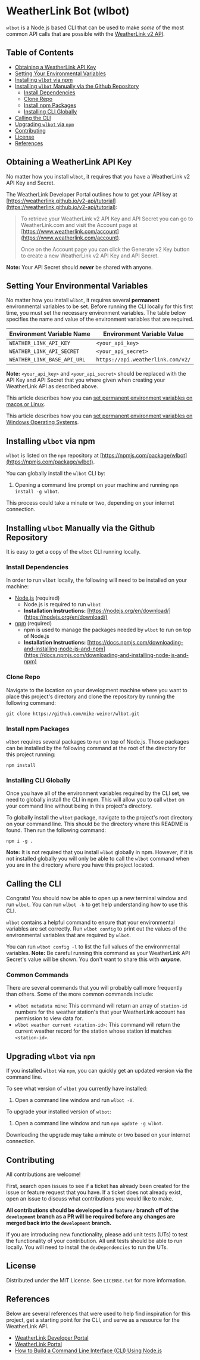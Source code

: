 # WeatherLink Bot (wlbot)

`wlbot` is a Node.js based CLI that can be used to make *some* of the most common API calls that are possible with the [WeatherLink v2 API](https://weatherlink.github.io/v2-api/api-reference).

## Table of Contents
- [Obtaining a WeatherLink API Key](#obtaining-a-weatherlink-api-key)
- [Setting Your Environmental Variables](#setting-your-environmental-variables)
- [Installing `wlbot` via npm](#installing-wlbot-via-npm)
- [Installing `wlbot` Manually via the Github Repository](#installing-wlbot-manually-via-the-github-repository)
  - [Install Dependencies](#install-dependencies)
  - [Clone Repo](#clone-repo)
  - [Install npm Packages](#install-npm-packages)
  - [Installing CLI Globally](#installing-cli-globally)
- [Calling the CLI](#calling-the-cli)
- [Upgrading `wlbot` via `npm`](#upgrading-wlbot-via-npm)
- [Contributing](#contributing)
- [License](#license)
- [References](#references)

## Obtaining a WeatherLink API Key
No matter how you install `wlbot`, it requires that you have a WeatherLink v2 API Key and Secret. 

The WeatherLink Developer Portal outlines how to get your API key at [https://weatherlink.github.io/v2-api/tutorial](https://weatherlink.github.io/v2-api/tutorial):

> To retrieve your WeatherLink v2 API Key and API Secret you can go to WeatherLink.com and visit the Account page at [https://www.weatherlink.com/account](https://www.weatherlink.com/account).
>
> Once on the Account page you can click the Generate v2 Key button to create a new WeatherLink v2 API Key and API Secret.

**Note:** Your API Secret should ***never*** be shared with anyone.

## Setting Your Environmental Variables
No matter how you install `wlbot`, it requires several **permanent** environmental variables to be set. Before running the CLI locally for this first time, you must set the necessary environment variables. The table below specifies the name and value of the environment variables that are required.

| Environment Variable Name   | Environment Variable Value        |
| ----------------------------| --------------------------------- |
| `WEATHER_LINK_API_KEY`      | `<your_api_key>`                  |
| `WEATHER_LINK_API_SECRET`   | `<your_api_secret>`               |
| `WEATHER_LINK_BASE_API_URL` | `https://api.weatherlink.com/v2/` |

**Note:** `<your_api_key>` and `<your_api_secret>` should be replaced with the API Key and API Secret that you where given when creating your WeatherLink API as described above.

This article describes how you can [set permanent environment variables on macos or Linux](https://apple.stackexchange.com/questions/356441/how-to-add-permanent-environment-variable-in-zsh).

This article describes how you can [set permanent environment variables on Windows Operating Systems](https://www3.ntu.edu.sg/home/ehchua/programming/howto/Environment_Variables.html#zz-2.).

## Installing `wlbot` via npm
`wlbot` is listed on the `npm` repository at [https://npmjs.com/package/wlbot](https://npmjs.com/package/wlbot). 

You can globally install the `wlbot` CLI by:
1. Opening a command line prompt on your machine and running `npm install -g wlbot`. 

This process could take a minute or two, depending on your internet connection.

## Installing `wlbot` Manually via the Github Repository
It is easy to get a copy of the `wlbot` CLI running locally.

### Install Dependencies
In order to run `wlbot` locally, the following will need to be installed on your machine:
- [Node.js](https://nodejs.dev) (required)
  - Node.js is required to run `wlbot`
  - **Installation Instructions:** [https://nodejs.org/en/download/](https://nodejs.org/en/download/)
- [npm](https://www.npmjs.com) (required)
  - npm is used to manage the packages needed by `wlbot` to run on top of Node.js
  - **Installation Instructions:** [https://docs.npmjs.com/downloading-and-installing-node-js-and-npm](https://docs.npmjs.com/downloading-and-installing-node-js-and-npm)

### Clone Repo
Navigate to the location on your development machine where you want to place this project's directory and clone the repository by running the following command:

    git clone https://github.com/mike-weiner/wlbot.git

### Install npm Packages
`wlbot` requires several packages to run on top of Node.js. Those packages can be installed by the following command at the root of the directory for this project running:

    npm install

### Installing CLI Globally
Once you have all of the environment variables required by the CLI set, we need to globally install the CLI in npm. This will allow you to call `wlbot` on your command line without being in this project's directory.

To globally install the `wlbot` package, navigate to the project's root directory on your command line. This should be the directory where this README is found. Then run the following command:

```
npm i -g .
```

**Note:** It is not required that you install `wlbot` globally in npm. However, if it is not installed globally you will only be able to call the `wlbot` command when you are in the directory where you have this project located.

## Calling the CLI
Congrats! You should now be able to open up a new terminal window and run `wlbot`. You can run `wlbot -h` to get help understanding how to use this CLI.

`wlbot` contains a helpful command to ensure that your environmental variables are set correctly. Run `wlbot config` to print out the values of the environmental variables that are required by `wlbot`. 

You can run `wlbot config -l` to list the full values of the environmental variables. **Note:** Be careful running this command as your WeatherLink API Secret's value will be shown. You don't want to share this with ***anyone***.

### Common Commands
There are several commands that you will probably call more frequently than others. Some of the more common commands include:
- `wlbot metadata mine`: This command will return an array of `station-id` numbers for the weather station's that your WeatherLink account has permission to view data for. 
- `wlbot weather current <station-id>`: This command will return the current weather record for the station whose station id matches `<station-id>`. 

## Upgrading `wlbot` via `npm`
If you installed `wlbot` via `npm`, you can quickly get an updated version via the command line. 

To see what version of `wlbot` you currently have installed:
1. Open a command line window and run `wlbot -V`. 

To upgrade your installed version of `wlbot`:
1. Open a command line window and run `npm update -g wlbot`.

Downloading the upgrade may take a minute or two based on your internet connection.

## Contributing
All contributions are welcome! 

First, search open issues to see if a ticket has already been created for the issue or feature request that you have. If a ticket does not already exist, open an issue to discuss what contributions you would like to make. 

**All contributions should be developed in a `feature/` branch off of the `development` branch as a PR will be required before any changes are merged back into the `development` branch.**

If you are introducing new functionality, please add unit tests (UTs) to test the functionality of your contribution. All unit tests should be able to run locally. You will need to install the `devDependencies` to run the UTs.

## License
Distributed under the MIT License. See `LICENSE.txt` for more information.

## References
Below are several references that were used to help find inspiration for this project, get a starting point for the CLI, and serve as a resource for the WeatherLink API.
- [WeatherLink Developer Portal](https://weatherlink.github.io)
- [WeatherLink Portal](https://www.weatherlink.com)
- [How to Build a Command Line Interface (CLI) Using Node.js](https://cheatcode.co/tutorials/how-to-build-a-command-line-interface-cli-using-node-js)
